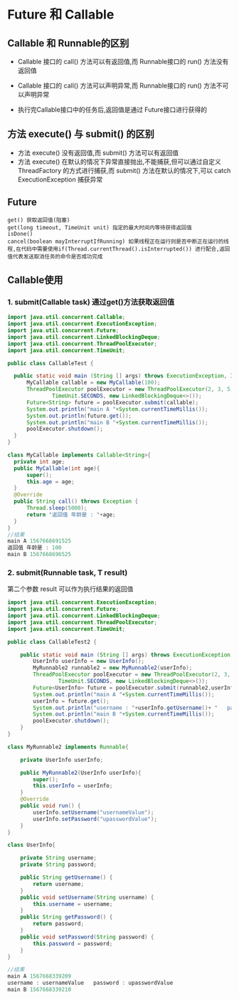 # Future 和 Callable

## Callable 和 Runnable的区别

- Callable 接口的 call() 方法可以有返回值,而 Runnable接口的 run() 方法没有返回值

- Callable 接口的 call() 方法可以声明异常,而 Runnable接口的 run() 方法不可以声明异常

- 执行完Callable接口中的任务后,返回值是通过 Future接口进行获得的

## 方法 execute() 与 submit() 的区别

- 方法 execute() 没有返回值,而 submit() 方法可以有返回值
- 方法 execute() 在默认的情况下异常直接抛出,不能捕获,但可以通过自定义 ThreadFactory 的方式进行捕获,而 submit() 方法在默认的情况下,可以 catch ExecutionException 捕获异常

## Future

```
get() 获取返回值(阻塞)
get(long timeout, TimeUnit unit) 指定的最大时间内等待获得返回值
isDone() 
cancel(boolean mayInterruptIfRunning) 如果线程正在运行则是否中断正在运行的线程,在代码中需要使用if(Thread.currentThread().isInterrupted()) 进行配合,返回值代表发送取消任务的命令是否成功完成

```

## Callable使用


### 1. submit(Callable<T> task) 通过get()方法获取返回值

  ```java
import java.util.concurrent.Callable;
import java.util.concurrent.ExecutionException;
import java.util.concurrent.Future;
import java.util.concurrent.LinkedBlockingDeque;
import java.util.concurrent.ThreadPoolExecutor;
import java.util.concurrent.TimeUnit;

public class CallableTest {

    public static void main (String [] args) throws ExecutionException, InterruptedException {
        MyCallable callable = new MyCallable(100);
        ThreadPoolExecutor poolExecutor = new ThreadPoolExecutor(2, 3, 5,
                TimeUnit.SECONDS, new LinkedBlockingDeque<>());
        Future<String> future = poolExecutor.submit(callable);
        System.out.println("main A "+System.currentTimeMillis());
        System.out.println(future.get());
        System.out.println("main B "+System.currentTimeMillis());
        poolExecutor.shutdown();
    }
}

class MyCallable implements Callable<String>{
    private int age;
    public MyCallable(int age){
        super();
        this.age = age;
    }
    @Override
    public String call() throws Exception {
        Thread.sleep(5000);
        return "返回值 年龄是 : "+age;
    }
}
//结果
main A 1567668691525
返回值 年龄是 : 100  
main B 1567668696525
  ```

### 2. submit(Runnable task, T result)

第二个参数 result 可以作为执行结果的返回值

```java
import java.util.concurrent.ExecutionException;
import java.util.concurrent.Future;
import java.util.concurrent.LinkedBlockingDeque;
import java.util.concurrent.ThreadPoolExecutor;
import java.util.concurrent.TimeUnit;

public class CallableTest2 {

    public static void main (String [] args) throws ExecutionException, InterruptedException {
        UserInfo userInfo = new UserInfo();
        MyRunnable2 runnable2 = new MyRunnable2(userInfo);
        ThreadPoolExecutor poolExecutor = new ThreadPoolExecutor(2, 3, 5,
                TimeUnit.SECONDS, new LinkedBlockingDeque<>());
        Future<UserInfo> future = poolExecutor.submit(runnable2,userInfo);
        System.out.println("main A "+System.currentTimeMillis());
        userInfo = future.get();
        System.out.println("username : "+userInfo.getUsername()+ "   password : "+userInfo.getPassword());
        System.out.println("main B "+System.currentTimeMillis());
        poolExecutor.shutdown();
    }
}

class MyRunnable2 implements Runnable{

    private UserInfo userInfo;

    public MyRunnable2(UserInfo userInfo){
        super();
        this.userInfo = userInfo;
    }
    @Override
    public void run() {
        userInfo.setUsername("usernameValue");
        userInfo.setPassword("upasswordValue");
    }
}

class UserInfo{

    private String username;
    private String password;

    public String getUsername() {
        return username;
    }
    public void setUsername(String username) {
        this.username = username;
    }
    public String getPassword() {
        return password;
    }
    public void setPassword(String password) {
        this.password = password;
    }
}

//结果
main A 1567668339209
username : usernameValue   password : upasswordValue
main B 1567668339210

```

